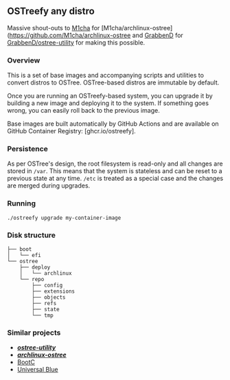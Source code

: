 ## OSTreefy any distro

Massive shout-outs to [M1cha](https://github.com/M1cha/) for [M1cha/archlinux-ostree](https://github.com/M1cha/archlinux-ostree and [GrabbenD](https://github.com/GrabbenD) for [GrabbenD/ostree-utility](https://github.com/GrabbenD/ostree-utility) for making this possible.

### Overview

This is a set of base images and accompanying scripts and utilities to convert distros to OSTree. OSTree-based distros are immutable by default.

Once you are running an OSTreefy-based system, you can upgrade it by building a new image and deploying it to the system. If something goes wrong, you can easily roll back to the previous image.

Base images are built automatically by GitHub Actions and are available on GitHub Container Registry: [ghcr.io/ostreefy].

### Persistence

As per OSTree's design, the root filesystem is read-only and all changes are stored in `/var`. This means that the system is stateless and can be reset to a previous state at any time. `/etc` is treated as a special case and the changes are merged during upgrades.

### Running

`./ostreefy upgrade my-container-image`

### Disk structure

```console
├── boot
│   └── efi
└── ostree
    ├── deploy
    │   └── archlinux
    └── repo
        ├── config
        ├── extensions
        ├── objects
        ├── refs
        ├── state
        └── tmp
```

### Similar projects

- ***[ostree-utility](https://github.com/GrabbenD/ostree-utility)***
- ***[archlinux-ostree](https://github.com/M1cha/archlinux-ostree)***
- [BootC](https://github.com/containers/bootc)
- [Universal Blue](https://universal-blue.org/)
